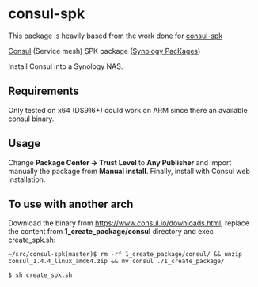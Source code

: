 # consul-spk

This package is heavily based from the work done for [consul-spk](https://github.com/alexandregz/gogs-spk)

[Consul](https://consul.io) (Service mesh) SPK package ([Synology PacKages](https://www.synology.com/en-us/dsm/app_packages))

Install Consul into a Synology NAS.

## Requirements

Only tested on x64 (DS916+) could work on ARM since there an available consul binary.

## Usage

Change **Package Center -> Trust Level** to **Any Publisher** and import manually the package from **Manual install**.
Finally, install with Consul web installation.

## To use with another arch

Download the binary from https://www.consul.io/downloads.html, replace the content from **1_create_package/consul** directory and exec create_spk.sh:

```~/src/consul-spk(master)$ rm -rf 1_create_package/consul/ && unzip consul_1.4.4_linux_amd64.zip && mv consul ./1_create_package/```

```$ sh create_spk.sh```

